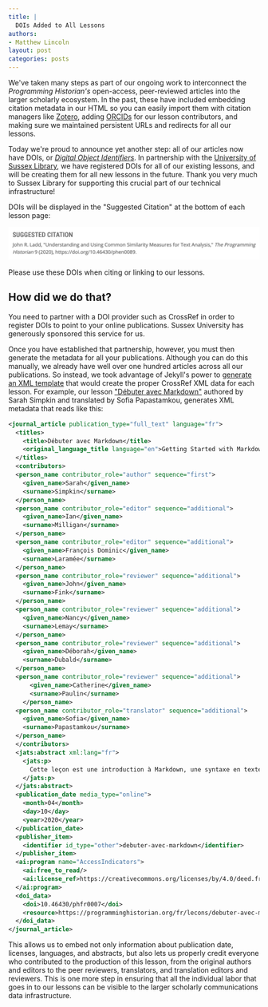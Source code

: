 ```yaml
---
title: |
  DOIs Added to All Lessons
authors:
- Matthew Lincoln
layout: post
categories: posts
---
```


We've taken many steps as part of our ongoing work to interconnect the _Programming Historian's_ open-access, peer-reviewed articles into the larger scholarly ecosystem. In the past, these have included embedding citation metadata in our HTML so you can easily import them with citation managers like [Zotero](https://www.zotero.org/), adding [ORCIDs](https://orcid.org/) for our lesson contributors, and making sure we maintained persistent URLs and redirects for all our lessons.

Today we're proud to announce yet another step: all of our articles now have DOIs, or [_Digital Object Identifiers_](https://www.doi.org/). In partnership with the [University of Sussex Library](https://www.sussex.ac.uk/library/), we have registered DOIs for all of our existing lessons, and will be creating them for all new lessons in the future. Thank you very much to Sussex  Library for supporting this crucial part of our technical infrastructure!

DOIs will be displayed in the "Suggested Citation" at the bottom of each lesson page:

<img src="/images/dois-for-ph/ph_doi_example.png" alt="The suggested citation for one of our lessons, showing the DOI." title="The suggested citation for one of our lessons, showing the DOI."/>

Please use these DOIs when citing or linking to our lessons.

## How did we do that?

You need to partner with a DOI provider such as CrossRef in order to register DOIs to point to your online publications. Sussex University has generously sponsored this service for us.

Once you have established that partnership, however, you must then generate the metadata for all your publications. Although you can do this manually, we already have well over one hundred articles across all our publications. So instead, we took advantage of Jekyll's power to [generate an XML template](https://github.com/programminghistorian/jekyll/blob/4c5201ceb456deab677866886255bbd54500a9de/_layouts/crossref.xml) that would create the proper CrossRef XML data for each lesson. For example, our lesson ["Débuter avec Markdown"](https://doi.org/10.46430/phfr0007) authored by Sarah Simpkin and translated by Sofia Papastamkou, generates XML metadata that reads like this:

```xml
<journal_article publication_type="full_text" language="fr">
  <titles>
    <title>Débuter avec Markdown</title>
    <original_language_title language="en">Getting Started with Markdown</original_language_title>
  </titles>
  <contributors>
  <person_name contributor_role="author" sequence="first">
    <given_name>Sarah</given_name>
    <surname>Simpkin</surname>
  </person_name>
  <person_name contributor_role="editor" sequence="additional">
    <given_name>Ian</given_name>
    <surname>Milligan</surname>
  </person_name>
  <person_name contributor_role="editor" sequence="additional">
    <given_name>François Dominic</given_name>
    <surname>Laramée</surname>
  </person_name>
  <person_name contributor_role="reviewer" sequence="additional">
    <given_name>John</given_name>
    <surname>Fink</surname>
  </person_name>
  <person_name contributor_role="reviewer" sequence="additional">
    <given_name>Nancy</given_name>
    <surname>Lemay</surname>
  </person_name>
  <person_name contributor_role="reviewer" sequence="additional">
    <given_name>Déborah</given_name>
    <surname>Dubald</surname>
  </person_name>
  <person_name contributor_role="reviewer" sequence="additional">
      <given_name>Catherine</given_name>
      <surname>Paulin</surname>
    </person_name>
  <person_name contributor_role="translator" sequence="additional">
    <given_name>Sofia</given_name>
    <surname>Papastamkou</surname>
  </person_name>
  </contributors>
  <jats:abstract xml:lang="fr">
    <jats:p>
      Cette leçon est une introduction à Markdown, une syntaxe en texte brut pour le formatage de documents. Vous allez découvrir pourquoi l'utiliser, comment formater des fichiers Markdown et comment prévisualiser de tels fichiers sur le web.
    </jats:p>
  </jats:abstract>
  <publication_date media_type="online">
    <month>04</month>
    <day>10</day>
    <year>2020</year>
  </publication_date>
  <publisher_item>
    <identifier id_type="other">debuter-avec-markdown</identifier>
  </publisher_item>
  <ai:program name="AccessIndicators">
    <ai:free_to_read/>
    <ai:license_ref>https://creativecommons.org/licenses/by/4.0/deed.fr</ai:license_ref>
  </ai:program>
  <doi_data>
    <doi>10.46430/phfr0007</doi>
    <resource>https://programminghistorian.org/fr/lecons/debuter-avec-markdown</resource>
  </doi_data>
</journal_article>
```

This allows us to embed not only information about publication date, licenses, languages, and abstracts, but also lets us properly credit everyone who contributed to the production of this lesson, from the original authors and editors to the peer reviewers, translators, and translation editors and reviewers. This is one more step in ensuring that all the individual labor that goes in to our lessons can be visible to the larger scholarly communications data infrastructure.
